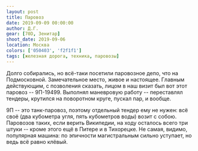 ```yaml
---
layout: post
title: Паровоз
date: 2019-09-09 00:00:00
author: Д.Г.
gear: [70D, Зенитар]
shoot_date: 2019-09-06
location: Москва
colors: ['050403', 'f2f1f1']
tags: [железная дорога, техника, паровозы]
---
```

Долго собирались, но всё-таки посетили паровозное депо, что на Подмосковной. Замечательное место, живое и настоящее. Главным действующим, с позволения сказать, лицом в наш визит был вот этот паровоз -- 9П-19499. Выполнял маневровую работу -- переставлял тендеры, крутился на поворотном круге, пускал пар, и вообще.

9П -- это танк-паровоз, поэтому отдельный тендер ему не нужен: всё своё (два кубометра угля, пять кубометров воды) возит с собою. Паровозов таких, если верить Википедии, на ходу осталось всего три штуки -- кроме этого ещё в Питере и в Тихорецке. Не самая, видимо, популярная машина: по эпичности магистральным сильно уступает, но ведь всё равно клёвый.
